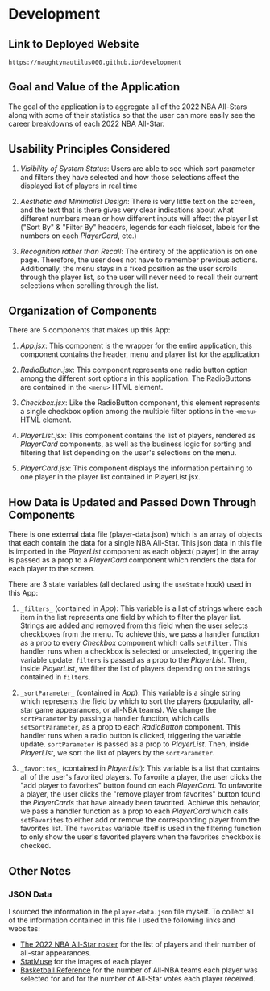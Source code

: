 # Development

## Link to Deployed Website

`https://naughtynautilus000.github.io/development`

## Goal and Value of the Application

The goal of the application is to aggregate all of the 2022 NBA All-Stars along
with some of their statistics so that the user can more easily see the career
breakdowns of each 2022 NBA All-Star.

## Usability Principles Considered

1. _Visibility of System Status_: Users are able to see which sort parameter and filters they have
   selected and how those selections affect the displayed list of players in real time

2. _Aesthetic and Minimalist Design_: There is very little text on the screen, and the text that
   is there gives very clear indications about what different numbers mean or how different inputs
   will affect the player list ("Sort By" & "Filter By" headers, legends for each fieldset, labels
   for the numbers on each _PlayerCard_, etc.)

3. _Recognition rather than Recall_: The entirety of the application is on one page. Therefore, the
   user does not have to remember previous actions. Additionally, the menu stays in a fixed position
   as the user scrolls through the player list, so the user will never need to recall their current
   selections when scrolling through the list.

## Organization of Components

There are 5 components that makes up this App:

1. _App.jsx_: This component is the wrapper for the entire application, this component contains the
   header, menu and player list for the application

2. _RadioButton.jsx_: This component represents one radio button option among the different sort
   options in this application. The RadioButtons are contained in the `<menu>` HTML element.

3. _Checkbox.jsx_: Like the RadioButton component, this element represents a single checkbox option
   among the multiple filter options in the `<menu>` HTML element.

4. _PlayerList.jsx_: This component contains the list of players, rendered as _PlayerCard_
   components, as well as the business logic for sorting and filtering that list depending on the
   user's selections on the menu.

5. _PlayerCard.jsx_: This component displays the information pertaining to one player in the player
   list contained in PlayerList.jsx.

## How Data is Updated and Passed Down Through Components

There is one external data file (player-data.json) which is an array of objects that each contain
the data for a single NBA All-Star. This json data in this file is imported in the _PlayerList_
component as each object( player) in the array is passed as a prop to a _PlayerCard_ component which
renders the data for each player to the screen.

There are 3 state variables (all declared using the `useState` hook) used in this App:

1. `_filters_` (contained in _App_): This variable is a list of strings where each item in the
   list represents one field by which to filter the player list. Strings are added and removed from
   this field when the user selects checkboxes from the menu. To achieve this, we pass a handler
   function as a prop to every _Checkbox_ component which calls `setFilter`. This handler runs when
   a checkbox is selected or unselected, triggering the variable update. `filters` is passed as a
   prop to the _PlayerList_. Then, inside _PlayerList_, we filter the list of players depending on
   the strings contained in `filters`.

2. `_sortParameter_` (contained in _App_): This variable is a single string which represents the
   field by which to sort the players (popularity, all-star game appearances, or all-NBA teams). We
   change the `sortParameter` by passing a handler function, which calls `setSortParameter`, as a
   prop to each _RadioButton_ component. This handler runs when a radio button is clicked,
   triggering the variable update. `sortParameter` is passed as a prop to _PlayerList_. Then,
   inside _PlayerList_, we sort the list of players by the `sortParameter`.

3. `_favorites_` (contained in _PlayerList_): This variable is a list that contains all of the user's
   favorited players. To favorite a player, the user clicks the "add player to favorites" button
   found on each _PlayerCard_. To unfavorite a player, the user clicks the "remove player from
   favorites" button found the _PlayerCards_ that have already been favorited. Achieve this
   behavior, we pass a handler function as a prop to each _PlayerCard_ which calls `setFavorites` to
   either add or remove the corresponding player from the favorites list. The `favorites` variable
   itself is used in the filtering function to only show the user's favorited players when the
   favorites checkbox is checked.
   
## Other Notes

### JSON Data

I sourced the information in the `player-data.json` file myself. To collect all of the information
contained in this file I used the following links and websites:

- [The 2022 NBA All-Star roster](https://www.nba.com/allstar/2022/all-star-roster) for the list
  of players and their number of all-star appearances.
- [StatMuse](https://www.statmuse.com/) for the images of each player.
- [Basketball Reference](https://www.basketball-reference.com/) for the number of All-NBA teams
  each player was selected for and for the number of All-Star votes each player received.

